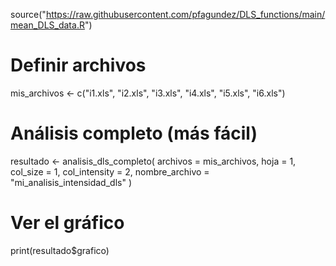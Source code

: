 source("https://raw.githubusercontent.com/pfagundez/DLS_functions/main/mean_DLS_data.R")


# Definir archivos
mis_archivos <- c("i1.xls",
                  "i2.xls", 
                  "i3.xls",
                  "i4.xls",
                  "i5.xls",
                  "i6.xls")

# Análisis completo (más fácil)
resultado <- analisis_dls_completo(
  archivos = mis_archivos,
  hoja = 1,
  col_size = 1,
  col_intensity = 2,
  nombre_archivo = "mi_analisis_intensidad_dls"
)

# Ver el gráfico
print(resultado$grafico)
